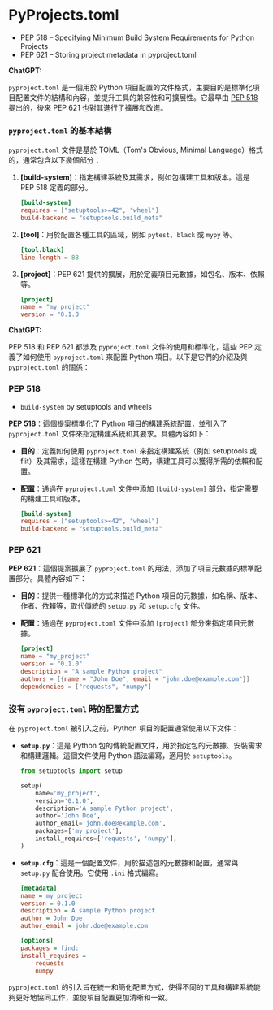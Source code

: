 # PyProjects.toml

* PEP 518 – Specifying Minimum Build System Requirements for Python Projects
* PEP 621 – Storing project metadata in pyproject.toml

**ChatGPT:**

`pyproject.toml` 是一個用於 Python 項目配置的文件格式，主要目的是標準化項目配置文件的結構和內容，並提升工具的兼容性和可擴展性。它最早由 [PEP 518](https://www.python.org/dev/peps/pep-0518/) 提出的，後來 PEP 621 也對其進行了擴展和改進。

### `pyproject.toml` 的基本結構

`pyproject.toml` 文件是基於 TOML（Tom's Obvious, Minimal Language）格式的，通常包含以下幾個部分：

1. **[build-system]**：指定構建系統及其需求，例如包構建工具和版本。這是 PEP 518 定義的部分。
    
    ```toml
    [build-system]
    requires = ["setuptools>=42", "wheel"]
    build-backend = "setuptools.build_meta"
    ```
    
2. **[tool]**：用於配置各種工具的區域，例如 `pytest`、`black` 或 `mypy` 等。
    
    ```toml
    [tool.black]
    line-length = 88
    ```
    
3. **[project]**：PEP 621 提供的擴展，用於定義項目元數據，如包名、版本、依賴等。
    
    ```toml
    [project]
    name = "my_project"
    version = "0.1.0
    ```



**ChatGPT:**

PEP 518 和 PEP 621 都涉及 `pyproject.toml` 文件的使用和標準化，這些 PEP 定義了如何使用 `pyproject.toml` 來配置 Python 項目。以下是它們的介紹及與 `pyproject.toml` 的關係：

### PEP 518
* `build-system` by setuptools and wheels

**PEP 518**：這個提案標準化了 Python 項目的構建系統配置，並引入了 `pyproject.toml` 文件來指定構建系統和其要求。具體內容如下：

* **目的**：定義如何使用 `pyproject.toml` 來指定構建系統（例如 setuptools 或 flit）及其需求，這樣在構建 Python 包時，構建工具可以獲得所需的依賴和配置。
    
* **配置**：通過在 `pyproject.toml` 文件中添加 `[build-system]` 部分，指定需要的構建工具和版本。
    
    ```toml
    [build-system]
    requires = ["setuptools>=42", "wheel"]
    build-backend = "setuptools.build_meta"
    ```
    

### PEP 621

**PEP 621**：這個提案擴展了 `pyproject.toml` 的用法，添加了項目元數據的標準配置部分。具體內容如下：

* **目的**：提供一種標準化的方式來描述 Python 項目的元數據，如名稱、版本、作者、依賴等，取代傳統的 `setup.py` 和 `setup.cfg` 文件。
    
* **配置**：通過在 `pyproject.toml` 文件中添加 `[project]` 部分來指定項目元數據。
    
    ```toml
    [project]
    name = "my_project"
    version = "0.1.0"
    description = "A sample Python project"
    authors = [{name = "John Doe", email = "john.doe@example.com"}]
    dependencies = ["requests", "numpy"]
    ```
    

### 沒有 `pyproject.toml` 時的配置方式

在 `pyproject.toml` 被引入之前，Python 項目的配置通常使用以下文件：

* **`setup.py`**：這是 Python 包的傳統配置文件，用於指定包的元數據、安裝需求和構建邏輯。這個文件使用 Python 語法編寫，適用於 `setuptools`。
    
    ```python
    from setuptools import setup
    
    setup(
        name='my_project',
        version='0.1.0',
        description='A sample Python project',
        author='John Doe',
        author_email='john.doe@example.com',
        packages=['my_project'],
        install_requires=['requests', 'numpy'],
    )
    ```
    
* **`setup.cfg`**：這是一個配置文件，用於描述包的元數據和配置，通常與 `setup.py` 配合使用。它使用 `.ini` 格式編寫。
    
    ```ini
    [metadata]
    name = my_project
    version = 0.1.0
    description = A sample Python project
    author = John Doe
    author_email = john.doe@example.com
    
    [options]
    packages = find:
    install_requires =
        requests
        numpy
    ```
    

`pyproject.toml` 的引入旨在統一和簡化配置方式，使得不同的工具和構建系統能夠更好地協同工作，並使項目配置更加清晰和一致。
